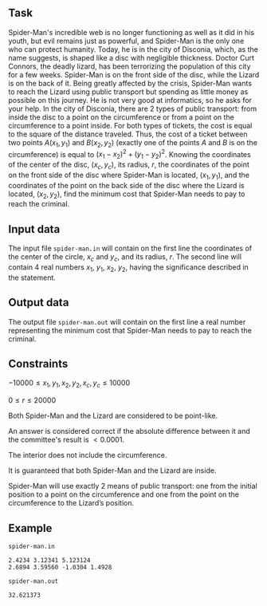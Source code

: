 ## Task

Spider-Man's incredible web is no longer functioning as well as it did in his youth, but evil remains just as powerful, and Spider-Man is the only one who can protect humanity. Today, he is in the city of Disconia, which, as the name suggests, is shaped like a disc with negligible thickness. Doctor Curt Connors, the deadly lizard, has been terrorizing the population of this city for a few weeks. Spider-Man is on the front side of the disc, while the Lizard is on the back of it. Being greatly affected by the crisis, Spider-Man wants to reach the Lizard using public transport but spending as little money as possible on this journey. He is not very good at informatics, so he asks for your help. In the city of Disconia, there are 2 types of public transport: from inside the disc to a point on the circumference or from a point on the circumference to a point inside. For both types of tickets, the cost is equal to the square of the distance traveled. Thus, the cost of a ticket between two points $A(x_1, y_1)$ and $B(x_2, y_2)$ (exactly one of the points $A$ and $B$ is on the circumference) is equal to $(x_1 - x_2)^2 + (y_1 - y_2)^2$. Knowing the coordinates of the center of the disc, $(x_c, y_c)$, its radius, $r$, the coordinates of the point on the front side of the disc where Spider-Man is located, $(x_1, y_1)$, and the coordinates of the point on the back side of the disc where the Lizard is located, $(x_2, y_2)$, find the minimum cost that Spider-Man needs to pay to reach the criminal.

## Input data

The input file `spider-man.in` will contain on the first line the coordinates of the center of the circle, $x_c$ and $y_c$, and its radius, $r$. The second line will contain 4 real numbers $x_1$, $y_1$, $x_2$, $y_2$, having the significance described in the statement.

## Output data

The output file `spider-man.out` will contain on the first line a real number representing the minimum cost that Spider-Man needs to pay to reach the criminal.

## Constraints

$-10000 \leq x_1, y_1, x_2, y_2, x_c, y_c \leq 10000$

$0 \leq r \leq 20000$

Both Spider-Man and the Lizard are considered to be point-like.

An answer is considered correct if the absolute difference between it and the committee's result is $< 0.0001$.

The interior does not include the circumference.

It is guaranteed that both Spider-Man and the Lizard are inside.

Spider-Man will use exactly 2 means of public transport: one from the initial position to a point on the circumference and one from the point on the circumference to the Lizard’s position.

## Example

`spider-man.in`
```
2.4234 3.12341 5.123124 
2.6894 3.59560 -1.0304 1.4928
```
`spider-man.out`
```
32.621373
```